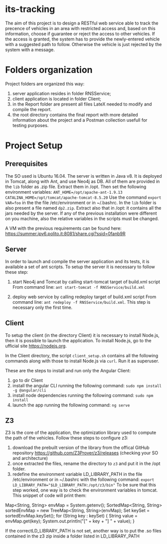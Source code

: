# its-tracking

The aim of this project is to design a RESTful web service able to track the precence of vehicles in an area with restricted access and, based on this information, choose if guarantee or reject the access to other vehicles. If the access is granted, the system has to provide the newly-entered vehicle with a suggested path to follow. Otherwise the vehicle is just rejected by the system with a message.

# Folders organization

Project folders are organized this way:
1. server application resides in folder RNSService;
2. client application is located in folder Client;
3. in the Report folder are present all files LateX needed to modify and compile the report.
5. the root directory contains the final report with more detailed information about the project and a Postman collection usefull for testing purposes.

# Project Setup

## Prerequisites

The SO used is Ubuntu 16.04. The server is written in Java v8.
It is deployed in Tomcat, along with Ant, and use Neo4j as DB.
All of them are provided in the `lib` folder as .zip file. Extract them in /opt.
Then set the following environment variables:
`ANT_HOME=/opt/apache-ant-1.9.13`
`CATALINA_HOME=/opt/tomcat/apache-tomcat-8.5.20`
Use the command `export VAR=foo` in the the file /etc/environment or in ~/.bashrc.
In the `lib` folder is also present a file named `dp2.zip`. Extract also that in /opt: it contains all the jars needed by the server.
If any of the previous installation were different on you machine, also the relative variables in the scripts must be changed.

A VM with the previous requirements can be found here: https://summer.ipv6.polito.it:8081/share.cgi?ssid=0fanb9R

## Server

In order to launch and compile the server application and its tests, it is available a set of ant scripts.
To setup the server it is necessary to follow these step:

1. start Neo4j and Tomcat by calling start-tomcat target of build.xml script
From command line: `ant start-tomcat -f RNSService/build.xml`

2. deploy web service by calling redeploy target of build.xml script
From command line: `ant redeploy -f RNSService/build.xml`.
This step is necessary only the first time.

## Client

To setup the client (in the directory Client) it is necessary to install Node.js,
then it is possible to launch the application. To install Node.js, go to the ufficial site https://nodejs.org.

In the Client directory, the script `client_setup.sh` contains all the following commands along with those to install Node.js via `curl`.
Run it as superuser.

These are the steps to install and run only the Angular Client:
1. go to dir Client
2. install the angular CLI running the following command:
`sudo npm install -g @angular/cli`
3. install node dependencies running the following command:
`sudo npm install`
4. launch the app running the following command:
`ng serve`

## Z3

Z3 is the core of the application, the optimization library used to compute the path of the vehicles.
Follow these steps to configure z3:
1. download the prebuilt version of the library from the offical GitHub repository https://github.com/Z3Prover/z3/releases (checking your SO and architecture)
2. once extracted the files, rename the directory to `z3` and put it in the /opt folder.
3. redefine the environment variable LD_LIBRARY_PATH in the file /etc/environment or in ~/.bashrc with the following command:
`export LD_LIBRARY_PATH="$LD_LIBRARY_PATH:/opt/z3/bin"`
To be sure that this step worked, one way is to check the environment variables in tomcat.
This snippet of code will print them:

Map<String, String> envMap = System.getenv();
SortedMap<String, String> sortedEnvMap = new TreeMap<String, String>(envMap);
Set<String> keySet = sortedEnvMap.keySet();
for (String key : keySet) {
	String value = envMap.get(key);
	System.out.println("[" + key + "] " + value);
}

If the correctLD_LIBRARY_PATH is not set, another way is to put the .so files contained in the z3 zip inside a folder listed in LD_LIBRARY_PATH
